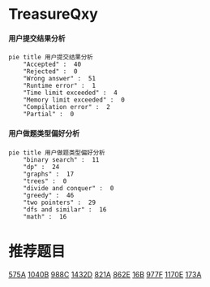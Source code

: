 # TreasureQxy

<!-- tabs:start -->



#### **用户提交结果分析**

```mermaid
pie title 用户提交结果分析
    "Accepted" :  40
    "Rejected" :  0
    "Wrong answer" :  51
    "Runtime error" :  1
    "Time limit exceeded" :  4
    "Memory limit exceeded" :  0
    "Compilation error" :  2
    "Partial" :  0
```

#### **用户做题类型偏好分析**

```mermaid
pie title 用户做题类型偏好分析
    "binary search" :  11
    "dp" :  24
    "graphs" :  17
    "trees" :  0
    "divide and conquer" :  0
    "greedy" :  46
    "two pointers" :  29
    "dfs and similar" :  16
    "math" :  16
```



<!-- tabs:end -->
# 推荐题目
[575A](https://codeforces.com/contest/575/problem/A)
[1040B](https://codeforces.com/contest/1040/problem/B)
[988C](https://codeforces.com/contest/988/problem/C)
[1432D](https://codeforces.com/contest/1432/problem/D)
[821A](https://codeforces.com/contest/821/problem/A)
[862E](https://codeforces.com/contest/862/problem/E)
[16B](https://codeforces.com/contest/16/problem/B)
[977F](https://codeforces.com/contest/977/problem/F)
[1170E](https://codeforces.com/contest/1170/problem/E)
[173A](https://codeforces.com/contest/173/problem/A)
